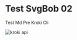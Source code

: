 # Test SvgBob 02

Test Md Pre Kroki Cli

![kroki api](https://kroki.io/svgbob/svg/eNpTUIgHAS4FfQUF__j4WC4gHQ-iYxQUFGK4FGqAVA2cAkoq6HMpQOXAPADhtQ1K "kroki.io")
